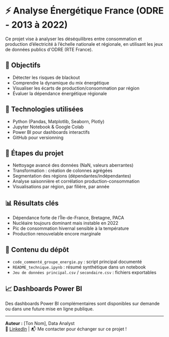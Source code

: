 
# ⚡ Analyse Énergétique France (ODRE - 2013 à 2022)

Ce projet vise à analyser les déséquilibres entre consommation et production d’électricité à l’échelle nationale et régionale, en utilisant les jeux de données publics d'ODRE (RTE France).

## 🎯 Objectifs
- Détecter les risques de blackout
- Comprendre la dynamique du mix énergétique
- Visualiser les écarts de production/consommation par région
- Évaluer la dépendance énergétique régionale

## 🧰 Technologies utilisées
- Python (Pandas, Matplotlib, Seaborn, Plotly)
- Jupyter Notebook & Google Colab
- Power BI pour dashboards interactifs
- GitHub pour versionning

## 🧹 Étapes du projet
- Nettoyage avancé des données (NaN, valeurs aberrantes)
- Transformation : création de colonnes agrégées
- Segmentation des régions (dépendantes/indépendantes)
- Analyse saisonnière et corrélation production-consommation
- Visualisations par région, par filière, par année

## 📊 Résultats clés
- Dépendance forte de l’Île-de-France, Bretagne, PACA
- Nucléaire toujours dominant mais instable en 2022
- Pic de consommation hivernal sensible à la température
- Production renouvelable encore marginale

## 📁 Contenu du dépôt
- `code_commenté_groupe_energie.py` : script principal documenté
- `README_technique.ipynb` : résumé synthétique dans un notebook
- `Jeu de données principal.csv` / `secondaire.csv` : fichiers exportables

## 📈 Dashboards Power BI
Des dashboards Power BI complémentaires sont disponibles sur demande ou dans une future mise en ligne publique.

---

**Auteur :** [Ton Nom], Data Analyst  
🔗 [LinkedIn](https://www.linkedin.com/in/ton-profil) | 📬 Me contacter pour échanger sur ce projet !
